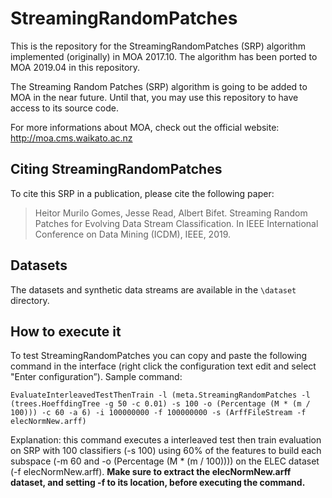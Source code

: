 # StreamingRandomPatches
This is the repository for the StreamingRandomPatches (SRP) algorithm implemented (originally) in MOA 2017.10. 
The algorithm has been ported to MOA 2019.04 in this repository. 

The Streaming Random Patches (SRP) algorithm is going to be added to MOA in the near future.
Until that, you may use this repository to have access to its source code. 

For more informations about MOA, check out the official website: 
http://moa.cms.waikato.ac.nz

## Citing StreamingRandomPatches
To cite this SRP in a publication, please cite the following paper: 
> Heitor Murilo Gomes, Jesse Read, Albert Bifet. 
> Streaming Random Patches for Evolving Data Stream Classification. In IEEE International Conference on Data Mining (ICDM), IEEE, 2019.

## Datasets
The datasets and synthetic data streams are available in the `\dataset` directory.

## How to execute it
To test StreamingRandomPatches you can copy and paste the following command in the interface (right click the configuration text edit and select "Enter configuration”).
Sample command: 

`EvaluateInterleavedTestThenTrain -l (meta.StreamingRandomPatches -l (trees.HoeffdingTree -g 50 -c 0.01) -s 100 -o (Percentage (M * (m / 100))) -c 60 -a 6) -i 100000000 -f 100000000 -s (ArffFileStream -f elecNormNew.arff)`

Explanation: this command executes a interleaved test then train evaluation on SRP with 100 classifiers (-s 100) using 60% of the features to build each subspace (-m 60 and -o (Percentage (M * (m / 100))))
on the ELEC dataset (-f elecNormNew.arff). 
**Make sure to extract the elecNormNew.arff dataset, and setting -f to its location, before executing the command.**
